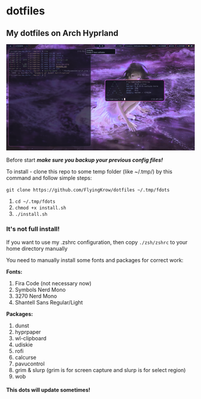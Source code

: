 # dotfiles
## My dotfiles on Arch Hyprland

![What r u loocking for?)](./preview.png)

Before start ***make sure you backup your previous config files!***

To install - clone this repo to some temp folder (like ~/.tmp/) by this command and follow simple steps:

`git clone https://github.com/FlyingKrow/dotfiles ~/.tmp/fdots`

1. `cd ~/.tmp/fdots`
2. `chmod +x install.sh`
3. `./install.sh`

### It's not full install!

If you want to use my .zshrc configuration, then copy `./zsh/zshrc` to your home directory manually

You need to manually install some fonts and packages for correct work:

**Fonts:**
1. Fira Code (not necessary now)
2. Symbols Nerd Mono
3. 3270 Nerd Mono
4. Shantell Sans Regular/Light

**Packages:**
1. dunst
2. hyprpaper
3. wl-clipboard
4. udiskie
5. rofi
6. calcurse
7. pavucontrol
8. grim & slurp (grim is for screen capture and slurp is for select region)
9. wob

#### This dots will update sometimes!
